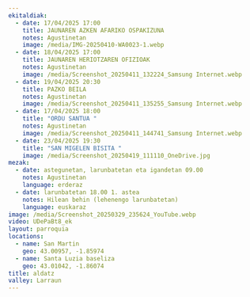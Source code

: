 ```yaml
---
ekitaldiak:
  - date: 17/04/2025 17:00
    title: JAUNAREN AZKEN AFARIKO OSPAKIZUNA
    notes: Agustinetan
    image: /media/IMG-20250410-WA0023-1.webp
  - date: 18/04/2025 17:00
    title: JAUNAREN HERIOTZAREN OFIZIOAK
    notes: Agustinetan
    image: /media/Screenshot_20250411_132224_Samsung Internet.webp
  - date: 19/04/2025 20:30
    title: PAZKO BEILA
    notes: Agustinetan
    image: /media/Screenshot_20250411_135255_Samsung Internet.webp
  - date: 17/04/2025 18:00
    title: "ORDU SANTUA "
    notes: Agustinetan
    image: /media/Screenshot_20250411_144741_Samsung Internet.webp
  - date: 23/04/2025 19:30
    title: "SAN MIGELEN BISITA "
    image: /media/Screenshot_20250419_111110_OneDrive.jpg
mezak:
  - date: astegunetan, larunbatetan eta igandetan 09.00
    notes: Agustinetan
    language: erderaz
  - date: larunbatetan 18.00 1. astea
    notes: Hilean behin (lehenengo larunbatetan)
    language: euskaraz
image: /media/Screenshot_20250329_235624_YouTube.webp
video: UDePaBt8_ek
layout: parroquia
locations:
  - name: San Martin
    geo: 43.00957, -1.85974
  - name: Santa Luzia baseliza
    geo: 43.01042, -1.86074
title: aldatz
valley: Larraun
---
```

